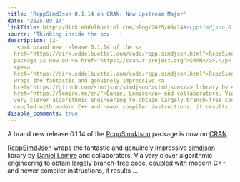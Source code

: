 ```yaml
---
title: 'RcppSimdJson 0.1.14 on CRAN: New Upstream Major'
date: '2025-09-14'
linkTitle: http://dirk.eddelbuettel.com/blog/2025/09/14#rcppsimdjson_0.1.14
source: 'Thinking inside the box   '
description: |2-
   <p>A brand new release 0.1.14 of the <a
  href="https://dirk.eddelbuettel.com/code/rcpp.simdjson.html">RcppSimdJson</a>
  package is now on <a href="https://cran.r-project.org">CRAN</a>.</p>
  <p><a
  href="https://dirk.eddelbuettel.com/code/rcpp.simdjson.html">RcppSimdJson</a>
  wraps the fantastic and genuinely impressive <a
  href="https://github.com/simdjson/simdjson">simdjson</a> library by <a
  href="https://lemire.me/en/">Daniel Lemire</a> and collaborators. Via
  very clever algorithmic engineering to obtain largely branch-free code,
  coupled with modern C++ and newer compiler instructions, it results ...
disable_comments: true
---
```

 <p>A brand new release 0.1.14 of the <a
href="https://dirk.eddelbuettel.com/code/rcpp.simdjson.html">RcppSimdJson</a>
package is now on <a href="https://cran.r-project.org">CRAN</a>.</p>
<p><a
href="https://dirk.eddelbuettel.com/code/rcpp.simdjson.html">RcppSimdJson</a>
wraps the fantastic and genuinely impressive <a
href="https://github.com/simdjson/simdjson">simdjson</a> library by <a
href="https://lemire.me/en/">Daniel Lemire</a> and collaborators. Via
very clever algorithmic engineering to obtain largely branch-free code,
coupled with modern C++ and newer compiler instructions, it results ...